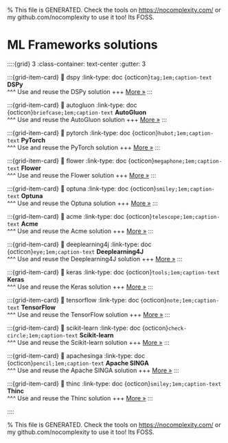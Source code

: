 
% This file is GENERATED. Check the tools on https://nocomplexity.com/ or my github.com/nocomplexity to use it too! Its FOSS. 

# ML Frameworks solutions 
::::{grid} 3
:class-container: text-center
:gutter: 3 

:::{grid-item-card}
:link: dspy
:link-type: doc
{octicon}`tag;1em;caption-text` **DSPy**        
^^^
Use and reuse the DSPy solution
+++
[More »](dspy)
:::

:::{grid-item-card}
:link: autogluon
:link-type: doc
{octicon}`briefcase;1em;caption-text` **AutoGluon**        
^^^
Use and reuse the AutoGluon solution
+++
[More »](autogluon)
:::

:::{grid-item-card}
:link: pytorch
:link-type: doc
{octicon}`hubot;1em;caption-text` **PyTorch**        
^^^
Use and reuse the PyTorch solution
+++
[More »](pytorch)
:::

:::{grid-item-card}
:link: flower
:link-type: doc
{octicon}`megaphone;1em;caption-text` **Flower**        
^^^
Use and reuse the Flower solution
+++
[More »](flower)
:::

:::{grid-item-card}
:link: optuna
:link-type: doc
{octicon}`smiley;1em;caption-text` **Optuna**        
^^^
Use and reuse the Optuna solution
+++
[More »](optuna)
:::

:::{grid-item-card}
:link: acme
:link-type: doc
{octicon}`telescope;1em;caption-text` **Acme**        
^^^
Use and reuse the Acme solution
+++
[More »](acme)
:::

:::{grid-item-card}
:link: deeplearning4j
:link-type: doc
{octicon}`eye;1em;caption-text` **Deeplearning4J**        
^^^
Use and reuse the Deeplearning4J solution
+++
[More »](deeplearning4j)
:::

:::{grid-item-card}
:link: keras
:link-type: doc
{octicon}`tools;1em;caption-text` **Keras**        
^^^
Use and reuse the Keras solution
+++
[More »](keras)
:::

:::{grid-item-card}
:link: tensorflow
:link-type: doc
{octicon}`note;1em;caption-text` **TensorFlow**        
^^^
Use and reuse the TensorFlow solution
+++
[More »](tensorflow)
:::

:::{grid-item-card}
:link: scikit-learn
:link-type: doc
{octicon}`check-circle;1em;caption-text` **Scikit-learn**        
^^^
Use and reuse the Scikit-learn solution
+++
[More »](scikit-learn)
:::

:::{grid-item-card}
:link: apachesinga
:link-type: doc
{octicon}`pencil;1em;caption-text` **Apache SINGA**        
^^^
Use and reuse the Apache SINGA solution
+++
[More »](apachesinga)
:::

:::{grid-item-card}
:link: thinc
:link-type: doc
{octicon}`smiley;1em;caption-text` **Thinc**        
^^^
Use and reuse the Thinc solution
+++
[More »](thinc)
:::

::::


% This file is GENERATED. Check the tools on https://nocomplexity.com/ or my github.com/nocomplexity to use it too! Its FOSS. 

